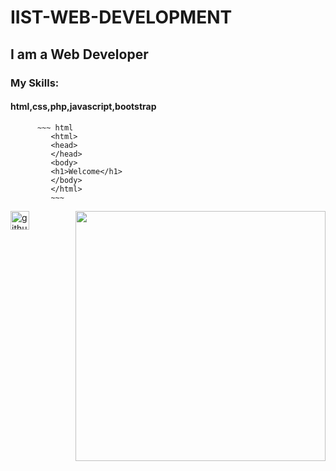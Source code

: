 # IIST-WEB-DEVELOPMENT
## I am a Web Developer
### My Skills:
#### html,css,php,javascript,bootstrap
          ~~~ html
             <html>
             <head>
             </head>
             <body>
             <h1>Welcome</h1>
             </body>
             </html>
             ~~~
             
             
<img align="right" width="400" src ="https://www.nobledesktop.com/image/classExamples/html-intro/html-intro.gif">

[<img src='https://cdn.jsdelivr.net/npm/simple-icons@3.0.1/icons/github.svg' alt='github' height='30'>](https://github.com/nrrakib)
